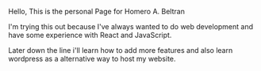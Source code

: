 Hello, This is the personal Page for Homero A. Beltran

I'm trying this out because I've always wanted to do web development and have some experience with React and JavaScript.

Later down the line i'll learn how to add more features and also learn wordpress as a alternative way to host my website.

